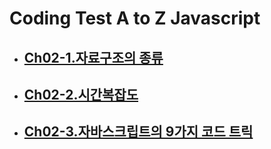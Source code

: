 # Coding Test A to Z Javascript

- ## [Ch02-1.자료구조의 종류](./Ch02-1.자료구조의_종류.md)

- ## [Ch02-2.시간복잡도](./Ch02-2.시간복잡도.md)

- ## [Ch02-3.자바스크립트의 9가지 코드 트릭](./Ch02-3.자바스크립트_코드트릭.md)

